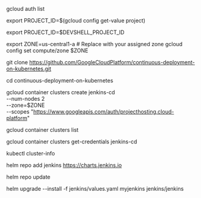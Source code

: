 gcloud auth list

export PROJECT_ID=$(gcloud config get-value project)

export PROJECT_ID=$DEVSHELL_PROJECT_ID

export ZONE=us-central1-a  # Replace with your assigned zone
gcloud config set compute/zone $ZONE

git clone https://github.com/GoogleCloudPlatform/continuous-deployment-on-kubernetes.git

cd continuous-deployment-on-kubernetes

gcloud container clusters create jenkins-cd \
  --num-nodes 2 \
  --zone=$ZONE \
  --scopes "https://www.googleapis.com/auth/projecthosting,cloud-platform"

gcloud container clusters list

gcloud container clusters get-credentials jenkins-cd

kubectl cluster-info

helm repo add jenkins https://charts.jenkins.io

helm repo update

helm upgrade --install -f jenkins/values.yaml myjenkins jenkins/jenkins
